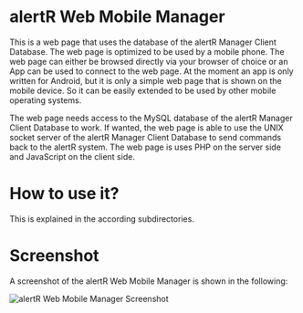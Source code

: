 alertR Web Mobile Manager
======

This is a web page that uses the database of the alertR Manager Client Database. The web page is optimized to be used by a mobile phone. The web page can either be browsed directly via your browser of choice or an App can be used to connect to the web page. At the moment an app is only written for Android, but it is only a simple web page that is shown on the mobile device. So it can be easily extended to be used by other mobile operating systems.

The web page needs access to the MySQL database of the alertR Manager Client Database to work. If wanted, the web page is able to use the UNIX socket server of the alertR Manager Client Database to send commands back to the alertR system. The web page is uses PHP on the server side and JavaScript on the client side.


How to use it?
======

This is explained in the according subdirectories.


Screenshot
======

A screenshot of the alertR Web Mobile Manager is shown in the following:

![alertR Web Mobile Manager Screenshot](https://github.com/sqall01/alertR/blob/master/docs/alertR_mobile_manager_v0.300.png)